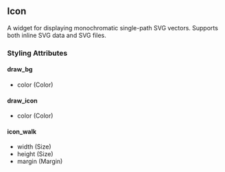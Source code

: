 ## Icon
A widget for displaying monochromatic single-path SVG vectors. Supports both inline SVG data and SVG files.

### Styling Attributes
#### draw_bg
- color (Color)

#### draw_icon
- color (Color)

#### icon_walk
- width (Size)
- height (Size)
- margin (Margin)